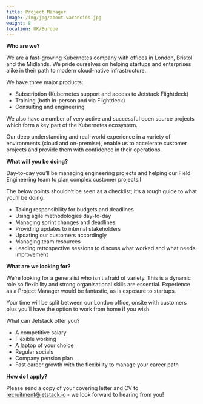 ```yaml
---
title: Project Manager
image: /img/jpg/about-vacancies.jpg
weight: 8
location: UK/Europe
---
```


**Who are we?**

We are a fast-growing Kubernetes company with offices in London, Bristol and the
Midlands. We pride ourselves on helping startups and enterprises alike in their
path to modern cloud-native infrastructure.

We have three major products:

- Subscription (Kubernetes support and access to Jetstack Flightdeck)
- Training (both in-person and via Flightdeck)
- Consulting and engineering

We also have a number of very active and successful open source projects which
form a key part of the Kubernetes ecosystem.

Our deep understanding and real-world experience in a variety of environments
(cloud and on-premise), enable us to accelerate customer projects and provide
them with confidence in their operations.


**What will you be doing?**

Day-to-day you’ll be managing engineering projects and helping our Field
Engineering team to plan complex customer projects.l

The below points shouldn’t be seen as a checklist; it’s a rough guide to what
you’ll be doing:

- Taking responsibility for budgets and deadlines
- Using agile methodologies day-to-day
- Managing sprint changes and deadlines
- Providing updates to internal stakeholders
- Updating our customers accordingly
- Managing team resources
- Leading retrospective sessions to discuss what worked and what needs improvement

**What are we looking for?**

We’re looking for a generalist who isn’t afraid of variety. This is a dynamic
role so flexibility and strong organisational skills are essential. Experience
as a Project Manager would be fantastic, as is exposure to startups.

Your time will be split between our London office, onsite with customers plus
you’ll have the option to work from home if you wish.

What can Jetstack offer you?

- A competitive salary
- Flexible working
- A laptop of your choice
- Regular socials
- Company pension plan
- Fast career growth with the flexibility to manage your career path

**How do I apply?**

Please send a copy of your covering letter and CV to
[recruitment@jetstack.io](mailto:recruitment@jetstack.io) - we look forward to hearing from
you!





